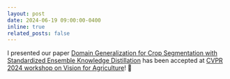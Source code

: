 ```yaml
---
layout: post
date: 2024-06-19 09:00:00-0400
inline: true
related_posts: false
---
```


I presented our paper [Domain Generalization for Crop Segmentation with Standardized Ensemble Knowledge Distillation](https://arxiv.org/abs/2304.01029) has been accepted at [CVPR 2024 workshop on Vision for Agriculture](https://www.agriculture-vision.com/agriculture-vision-2024)! 🌵
